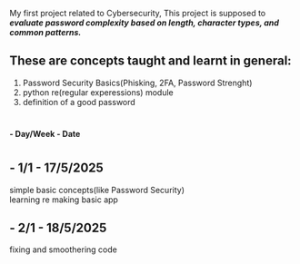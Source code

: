 My first project related to Cybersecurity, 
This project is supposed to ***evaluate password complexity based on length, character types, and common patterns.***
##
## These are concepts taught and learnt in general:
1. Password Security Basics(Phisking, 2FA, Password Strenght) 
2. python re(regular experessions) module  
3. definition of a good password

#
 __- Day/Week - Date__
 #

  ## - 1/1 - 17/5/2025
  simple basic concepts(like Password Security)  
  learning re
  making basic app

  ## - 2/1 - 18/5/2025
  fixing and smoothering code
  
  
